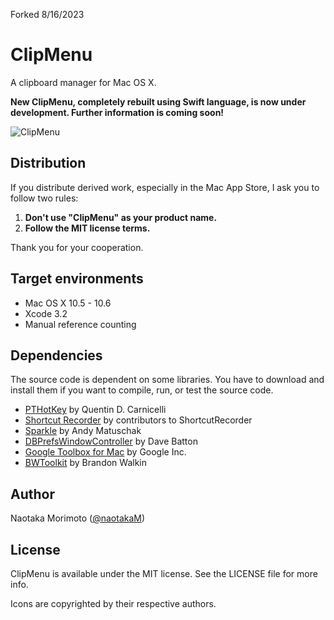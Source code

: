 Forked 8/16/2023

ClipMenu
========
A clipboard manager for Mac OS X.

**New ClipMenu, completely rebuilt using Swift language, is now under development. Further information is coming soon!**

![ClipMenu](./screenshot.jpg)

## Distribution

If you distribute derived work, especially in the Mac App Store, I ask you to follow two rules:

1. **Don't use "ClipMenu" as your product name.**
2. **Follow the MIT license terms.**

Thank you for your cooperation.

Target environments
-------------------

* Mac OS X 10.5 - 10.6
* Xcode 3.2
* Manual reference counting

Dependencies
------------
The source code is dependent on some libraries. You have to download and install them if you want to compile, run, or test the source code.

* [PTHotKey](http://www.rogueamoeba.com/utm/posts/Random/Homegrown_Developer_Tools-2004-07-14-12-00) by Quentin D. Carnicelli
* [Shortcut Recorder](http://code.google.com/p/shortcutrecorder/) by contributors to ShortcutRecorder
* [Sparkle](http://sparkle.andymatuschak.org/) by Andy Matuschak
* [DBPrefsWindowController](http://www.mere-mortal-software.com/blog/sourcecode.php) by Dave Batton
* [Google Toolbox for Mac](http://code.google.com/p/google-toolbox-for-mac/) by Google Inc.
* [BWToolkit](http://www.brandonwalkin.com/bwtoolkit/) by Brandon Walkin

Author
------

Naotaka Morimoto ([@naotakaM](http://twitter.com/naotakaM))

License
-------
ClipMenu is available under the MIT license. See the LICENSE file for more info.

Icons are copyrighted by their respective authors.
